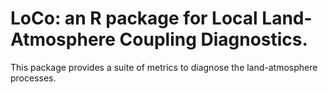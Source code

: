 # LoCo: an R package for Local Land-Atmosphere Coupling Diagnostics.
This package provides a suite of metrics to diagnose the land-atmosphere processes.
